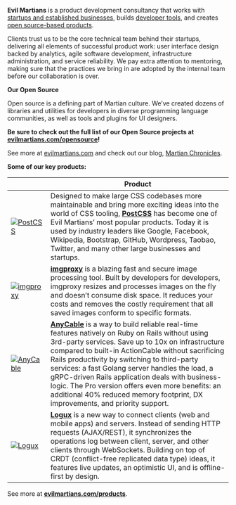 **Evil Martians** is a product development consultancy that works with [startups and established businesses](https://evilmartians.com/clients), 
builds [developer tools](https://evilmartians.com/oss), and creates [open source-based products](https://evilmartians.com/products).

Clients trust us to be the core technical team behind their startups, delivering all elements of successful product work: user interface design backed by analytics, agile software development, infrastructure administration, and service reliability. We pay extra attention to mentoring, making sure that the practices we bring in are adopted by the internal team before our collaboration is over.

**Our Open Source**

Open source is a defining part of Martian culture. We’ve created dozens of libraries and utilities for developers in diverse programming language communities, as well as tools and plugins for UI designers.

**Be sure to check out the full list of our Open Source projects at [**evilmartians.com/opensource**](https://evilmartians.com/opensource)!**

See more at [evilmartians.com](https://evilmartians.com) and check out our blog, [Martian Chronicles](https://evilmartians.com/chronicles).

**Some of our key products:**

|   | Product |
| ------------- | ------------- |
| [![PostCSS](postcss.svg)](https://github.com/postcss) | Designed to make large CSS codebases more maintainable and bring more exciting ideas into the world of CSS tooling, [**PostCSS**](https://github.com/postcss) has become one of Evil Martians’ most popular products. Today it is used by industry leaders like Google, Facebook, Wikipedia, Bootstrap, GitHub, Wordpress, Taobao, Twitter, and many other large businesses and startups. |
| [![imgproxy](imgproxy.svg)](https://github.com/imgproxy) | [**imgproxy**](https://github.com/imgproxy) is a blazing fast and secure image processing tool. Built by developers for developers, imgproxy resizes and processes images on the fly and doesn’t consume disk space. It reduces your costs and removes the costly requirement that all saved images conform to specific formats. |
| [![AnyCable](anycable.svg)](https://github.com/anycable) | [**AnyCable**](https://github.com/anycable) is a way to build reliable real-time features natively on Ruby on Rails without using 3rd-party services. Save up to 10x on infrastructure compared to built-in ActionCable without sacrificing Rails productivity by switching to third-party services: a fast Golang server handles the load, a gRPC-driven Rails application deals with business-logic. The Pro version offers even more benefits: an additional 40% reduced memory footprint, DX improvements, and priority support. |
| [![Logux](logux.svg)](https://github.com/logux) | [**Logux**](https://github.com/logux) is a new way to connect clients (web and mobile apps) and servers. Instead of sending HTTP requests (AJAX/REST), it synchronizes the operations log between client, server, and other clients through WebSockets. Building on top of CRDT (conflict-free replicated data type) ideas, it features live updates, an optimistic UI, and is offline-first by design. |

See more at [**evilmartians.com/products**](https://evilmartians.com/products).
